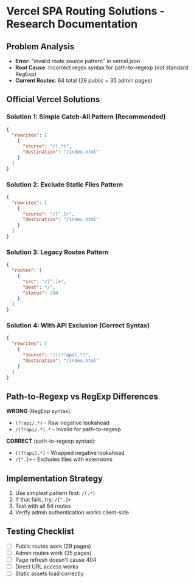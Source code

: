 # Vercel SPA Routing Solutions - Research Documentation

## Problem Analysis
- **Error**: "invalid route source pattern" in vercel.json
- **Root Cause**: Incorrect regex syntax for path-to-regexp (not standard RegExp)
- **Current Routes**: 64 total (29 public + 35 admin pages)

## Official Vercel Solutions

### Solution 1: Simple Catch-All Pattern (Recommended)
```json
{
  "rewrites": [
    {
      "source": "/(.*)",
      "destination": "/index.html"
    }
  ]
}
```

### Solution 2: Exclude Static Files Pattern
```json
{
  "rewrites": [
    {
      "source": "/[^.]+",
      "destination": "/index.html"
    }
  ]
}
```

### Solution 3: Legacy Routes Pattern
```json
{
  "routes": [
    {
      "src": "/[^.]+",
      "dest": "/",
      "status": 200
    }
  ]
}
```

### Solution 4: With API Exclusion (Correct Syntax)
```json
{
  "rewrites": [
    {
      "source": "/((?!api).*)",
      "destination": "/index.html"
    }
  ]
}
```

## Path-to-Regexp vs RegExp Differences

**WRONG** (RegExp syntax):
- `(?!api/.*)` - Raw negative lookahead
- `/(?!api/.*).*` - Invalid for path-to-regexp

**CORRECT** (path-to-regexp syntax):
- `((?!api).*)` - Wrapped negative lookahead
- `/[^.]+` - Excludes files with extensions

## Implementation Strategy
1. Use simplest pattern first: `/(.*)`
2. If that fails, try: `/[^.]+`
3. Test with all 64 routes
4. Verify admin authentication works client-side

## Testing Checklist
- [ ] Public routes work (29 pages)
- [ ] Admin routes work (35 pages)
- [ ] Page refresh doesn't cause 404
- [ ] Direct URL access works
- [ ] Static assets load correctly